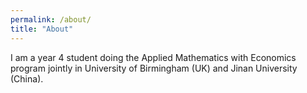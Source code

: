 ```yaml
---
permalink: /about/
title: "About"
---
```


I am a year 4 student doing the Applied Mathematics with Economics program jointly in University of Birmingham (UK) and Jinan University (China). 
